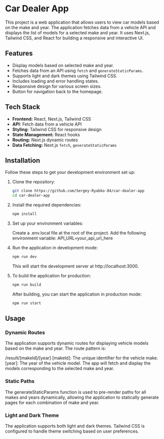 # Car Dealer App

This project is a web application that allows users to view car models based on the make and year. The application fetches data from a vehicle API and displays the list of models for a selected make and year. It uses Next.js, Tailwind CSS, and React for building a responsive and interactive UI.

## Features

- Display models based on selected make and year.
- Fetches data from an API using `fetch` and `generateStaticParams`.
- Supports light and dark themes using Tailwind CSS.
- Includes loading and error handling states.
- Responsive design for various screen sizes.
- Button for navigation back to the homepage.

## Tech Stack

- **Frontend:** React, Next.js, Tailwind CSS
- **API:** Fetch data from a vehicle API
- **Styling:** Tailwind CSS for responsive design
- **State Management:** React hooks
- **Routing:** Next.js dynamic routes
- **Data Fetching:** Next.js `fetch`, `generateStaticParams`

## Installation

Follow these steps to get your development environment set up:

1. Clone the repository:

   ```bash
   git clone https://github.com/Sergey-Ryabko-84/car-dealer-app
   cd car-dealer-app

   ```

2. Install the required dependencies:

   ```bash
   npm install

   ```

3. Set up your environment variables:

   Create a .env.local file at the root of the project.
   Add the following environment variable: API_URL=your_api_url_here

4. Run the application in development mode:

   ```bash
   npm run dev

   ```

   This will start the development server at http://localhost:3000.

5. To build the application for production:

   ```bash
   npm run build

   ```

   After building, you can start the application in production mode:

   ```bash
   npm run start

   ```

## Usage

### Dynamic Routes

The application supports dynamic routes for displaying vehicle models based on the make and year. The route pattern is:

/result/[makeId]/[year]
[makeId]: The unique identifier for the vehicle make.
[year]: The year of the vehicle model.
The app will fetch and display the models corresponding to the selected make and year.

### Static Paths

The generateStaticParams function is used to pre-render paths for all makes and years dynamically, allowing the application to statically generate pages for each combination of make and year.

### Light and Dark Theme

The application supports both light and dark themes. Tailwind CSS is configured to handle theme switching based on user preferences.
